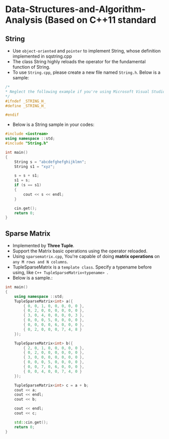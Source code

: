# Data-Structures-and-Algorithm-Analysis (Based on C++11 standard

## String
* Use `object-oriented` and `pointer` to implement String, whose definition implemented in sqstring.cpp
* The class String highly reloads the operator for the fundamental function of String.
* To use `String.cpp`, please create a new file named `String.h`. Below is a sample:
```C++
/*
* Neglect the following example if you're using Microsoft Visual Studio or acquainted with C/C++.
*/
#ifndef _STRING_H_
#define _STRING_H_

#endif
```
* Below is a String sample in your codes:
```C++
#include <iostream>
using namespace ::std;
#include "String.h"

int main()
{
	String s = "abcdefghefghijklmn";
	String s1 = "xyz";

	s = s + s1;
	s1 = s;
	if (s == s1)
	{
		cout << s << endl;
	}

	cin.get();
	return 0;
}
```
## Sparse Matrix
* Implemented by **Three Tuple**.
* Support the Matrix basic operations using the operator reloaded.
* Using `sparsematrix.cpp`, You're capable of doing **matrix operations** on `any M rows and N columns`.
* TupleSparseMatrix is a `template class`. Specify a typename before using, like ```C++ TupleSparseMatrix<typename> ```.
* Below is a sample.:
```C++
int main()
{  
    using namespace ::std;
    TupleSparseMatrix<int> a({
		{ 0, 0, 1, 0, 0, 0, 0, 0 },
		{ 0, 2, 0, 0, 0, 0, 0, 0 },
		{ 3, 0, 4, 0, 0, 0, 0, 3 },
		{ 0, 0, 0, 5, 0, 0, 0, 0 },
		{ 0, 0, 0, 0, 6, 0, 0, 0 },
		{ 0, 2, 0, 0, 0, 7, 4, 8 }
	});

	TupleSparseMatrix<int> b({
		{ 2, 0, 1, 0, 0, 0, 0, 0 },
		{ 0, 2, 0, 0, 0, 0, 0, 0 },
		{ 3, 0, 0, 0, 0, 0, 0, 0 },
		{ 0, 0, 0, 5, 0, 0, 0, 0 },
		{ 0, 0, 7, 0, 6, 0, 0, 0 },
		{ 0, 0, 4, 0, 0, 7, 4, 0 }
	});

	TupleSparseMatrix<int> c = a + b;
	cout << a;
	cout << endl;
	cout << b;

	cout << endl;
	cout << c;

    std::cin.get();
    return 0;
}
```
